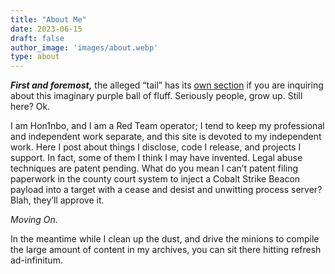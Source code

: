 ```yaml
---
title: "About Me"
date: 2023-06-15
draft: false
author_image: 'images/about.webp'
type: about
---
```


***First and foremost,*** the alleged “tail” has its [own section](/tail) if you are inquiring about this imaginary purple ball of fluff. Seriously people, grow up. Still here? Ok.

I am Hon1nbo, and I am a Red Team operator; I tend to keep my professional and independent work separate, and this site is devoted to my independent work. Here I post about things I disclose, code I release, and projects I support. In fact, some of them I think I may have invented. Legal abuse techniques are patent pending. What do you mean I can’t patent filing paperwork in the county court system to inject a Cobalt Strike Beacon payload into a target with a cease and desist and unwitting process server? Blah, they’ll approve it.

*Moving On.*

In the meantime while I clean up the dust, and drive the minions to compile the large amount of content in my archives, you can sit there hitting refresh ad-infinitum.
